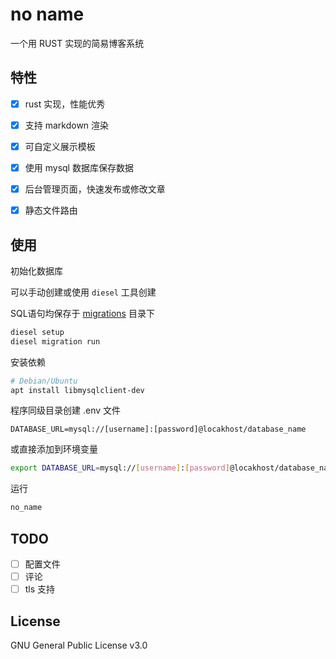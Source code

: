 # no name

一个用 RUST 实现的简易博客系统

## 特性

* [X] rust 实现，性能优秀
* [X] 支持 markdown 渲染
* [X] 可自定义展示模板
* [X] 使用 mysql 数据库保存数据
* [X] 后台管理页面，快速发布或修改文章
* [X] 静态文件路由


## 使用

初始化数据库    

可以手动创建或使用 `diesel` 工具创建

SQL语句均保存于 [migrations](migrations) 目录下  
```bash
diesel setup
diesel migration run
```

安装依赖   

```bash
# Debian/Ubuntu
apt install libmysqlclient-dev
```

程序同级目录创建 .env 文件

```
DATABASE_URL=mysql://[username]:[password]@locakhost/database_name
```
或直接添加到环境变量

```bash
export DATABASE_URL=mysql://[username]:[password]@locakhost/database_name
```

运行
```bash
no_name
```

## TODO

* [ ] 配置文件
* [ ] 评论
* [ ] tls 支持

## License
GNU General Public License v3.0
